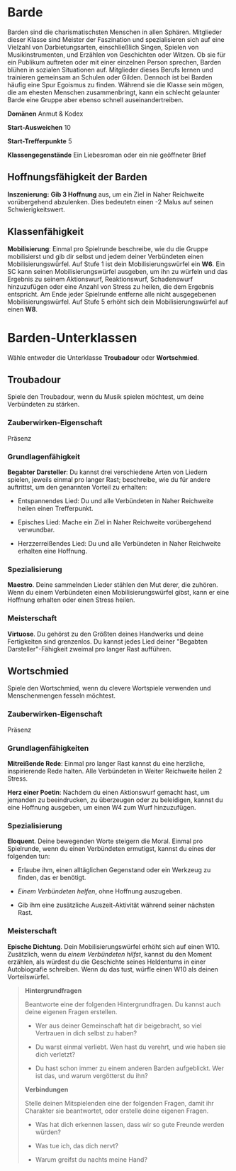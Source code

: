 # Barde

Barden sind die charismatischsten Menschen in allen Sphären.
Mitglieder dieser Klasse sind Meister der Faszination und spezialisieren sich auf eine Vielzahl von Darbietungsarten, einschließlich Singen, Spielen von Musikinstrumenten, und Erzählen von Geschichten oder Witzen.
Ob sie für ein Publikum auftreten oder mit einer einzelnen Person sprechen, Barden blühen in sozialen Situationen auf.
Mitglieder dieses Berufs lernen und trainieren gemeinsam an Schulen oder Gilden. Dennoch ist bei Barden häufig eine Spur Egoismus zu finden.
Während sie die Klasse sein mögen, die am ehesten Menschen zusammenbringt, kann ein schlecht gelaunter Barde eine Gruppe aber ebenso schnell auseinandertreiben.

**Domänen** Anmut & Kodex

**Start-Ausweichen** 10

**Start-Trefferpunkte** 5

**Klassengegenstände** Ein Liebesroman oder ein nie geöffneter Brief

## Hoffnungsfähigkeit der Barden
**Inszenierung:** **Gib 3 Hoffnung** aus, um ein Ziel in Naher Reichweite vorübergehend abzulenken. Dies bedeutetn einen -2 Malus auf seinen Schwierigkeitswert.

## Klassenfähigkeit
**Mobilisierung**: Einmal pro Spielrunde beschreibe, wie du die Gruppe mobilisierst und gib dir selbst und jedem deiner Verbündeten einen Mobilisierungswürfel.
Auf Stufe 1 ist dein Mobilisierungswürfel ein **W6**.
Ein SC kann seinen Mobilisierungswürfel ausgeben, um ihn zu würfeln und das Ergebnis zu seinem Aktionswurf, Reaktionswurf, Schadenswurf hinzuzufügen oder eine Anzahl von Stress zu heilen, die dem Ergebnis entspricht.
Am Ende jeder Spielrunde entferne alle nicht ausgegebenen Mobilisierungswürfel.
Auf Stufe 5 erhöht sich dein Mobilisierungswürfel auf einen **W8**.

# Barden-Unterklassen
Wähle entweder die Unterklasse **Troubadour** oder **Wortschmied**.

## Troubadour
Spiele den Troubadour, wenn du Musik spielen möchtest, um deine Verbündeten zu stärken.

### Zauberwirken-Eigenschaft
Präsenz

### Grundlagenfähigkeit
**Begabter Darsteller**: Du kannst drei verschiedene Arten von Liedern spielen, jeweils einmal pro langer Rast; beschreibe, wie du für andere auftrittst, um den genannten Vorteil zu erhalten:

- Entspannendes Lied: Du und alle Verbündeten in Naher Reichweite heilen einen Trefferpunkt.

- Episches Lied: Mache ein Ziel in Naher Reichweite vorübergehend verwundbar.

- Herzzerreißendes Lied: Du und alle Verbündeten in Naher Reichweite erhalten eine Hoffnung.

### Spezialisierung
**Maestro**. Deine sammelnden Lieder stählen den Mut derer, die zuhören.
Wenn du einem Verbündeten einen Mobilisierungswürfel gibst, kann er eine Hoffnung erhalten oder einen Stress heilen.

### Meisterschaft
**Virtuose**. Du gehörst zu den Größten deines Handwerks und deine Fertigkeiten sind grenzenlos.
Du kannst jedes Lied deiner "Begabten Darsteller"-Fähigkeit zweimal pro langer Rast aufführen.

## Wortschmied
Spiele den Wortschmied, wenn du clevere Wortspiele verwenden und Menschenmengen fesseln möchtest.

### Zauberwirken-Eigenschaft
Präsenz

### Grundlagenfähigkeiten
**Mitreißende Rede**: Einmal pro langer Rast kannst du eine herzliche, inspirierende Rede halten.
Alle Verbündeten in Weiter Reichweite heilen 2 Stress.

**Herz einer Poetin**: Nachdem du einen Aktionswurf gemacht hast, um jemanden zu beeindrucken, zu überzeugen oder zu beleidigen, kannst du eine Hoffnung ausgeben, um einen W4 zum Wurf hinzuzufügen.

### Spezialisierung
**Eloquent**. Deine bewegenden Worte steigern die Moral.
Einmal pro Spielrunde, wenn du einen Verbündeten ermutigst, kannst du eines der folgenden tun:

- Erlaube ihm, einen alltäglichen Gegenstand oder ein Werkzeug zu finden, das er benötigt.

- *Einem Verbündeten helfen*, ohne Hoffnung auszugeben.

- Gib ihm eine zusätzliche Auszeit-Aktivität während seiner nächsten Rast.
### Meisterschaft
**Epische Dichtung**. Dein Mobilisierungswürfel erhöht sich auf einen W10.
Zusätzlich, wenn du *einem Verbündeten hilfst*, kannst du den Moment erzählen, als würdest du die Geschichte seines Heldentums in einer Autobiografie schreiben.
Wenn du das tust, würfle einen W10 als deinen Vorteilswürfel.

> **Hintergrundfragen**
>
> Beantworte eine der folgenden Hintergrundfragen.
> Du kannst auch deine eigenen Fragen erstellen.
>
> - Wer aus deiner Gemeinschaft hat dir beigebracht, so viel Vertrauen in dich selbst zu haben?
>
> - Du warst einmal verliebt. Wen hast du verehrt, und wie haben sie dich verletzt?
>
> - Du hast schon immer zu einem anderen Barden aufgeblickt. Wer ist das, und warum vergötterst du ihn?
>
> **Verbindungen**
>
> Stelle deinen Mitspielenden eine der folgenden Fragen, damit ihr Charakter sie beantwortet, oder erstelle deine eigenen Fragen.
>
> - Was hat dich erkennen lassen, dass wir so gute Freunde werden würden?
>
> - Was tue ich, das dich nervt?
>
> - Warum greifst du nachts meine Hand?
